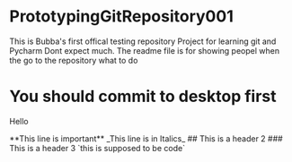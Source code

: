 # PrototypingGitRepository001

This is Bubba's first offical testing repository Project for learning git and Pycharm
Dont expect much.
The readme file is for showing peopel when the go to the repository what to do

<h1> You should commit to desktop first </h1>
<p>Hello<p>
 **This line is important**
 _This line is in Italics_ 
## This is a header 2
### This is a header 3
`this is supposed to be code`
